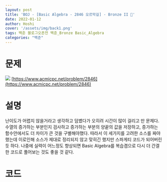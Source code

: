 ```yaml
---
layout: post
title: 'BOJ - [Basic Algebra - 2846 오르막길] - Bronze II 🥉'
date: 2022-01-12
author: Hoshi
cover: '/assets/img/back1.png'
tags: 백준 블로그오픈전 백준_Bronze Basic_Algebra
categories: "백준"
---
```

# 문제
![]({{site.url}}/assets/img/posts_img/2846.png)
[https://www.acmicpc.net/problem/2846](https://www.acmicpc.net/problem/2846)

# 설명
난이도가 어렵지 않을거라고 생각하고 덤볐다가 오히려 시간이 많이 걸리고 만 문제다. 수열의 증가하는 부분인지 검사하고 증가하는 부분의 양끝의 값을 저장하고, 증가하는 함수안에서도 더 차이가 큰 것을 구별해야했다. 따라서 이 세가지를 고려한 소스를 짜야했는데 이로인해 소스가 제대로 정리되지 않고 맞히긴 했지만 스파게티 코드가 되어버린듯 하다. 나중에 실력이 어느정도 향상되면 Basic Algebra를 복습겸으로 다시 더 간결한 코드로 풀어보는 것도 좋을 것 같다.

# 코드

```c

```
